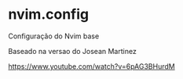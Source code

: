 # nvim.config
Configuração do Nvim base

Baseado na versao do Josean Martinez

https://www.youtube.com/watch?v=6pAG3BHurdM
